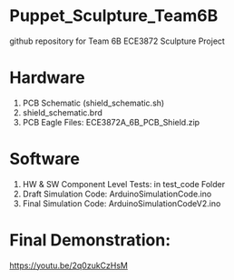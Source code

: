 # Puppet_Sculpture_Team6B
github repository for Team 6B ECE3872 Sculpture Project

# Hardware
1. PCB Schematic (shield_schematic.sh)
2. shield_schematic.brd
3. PCB Eagle Files: ECE3872A_6B_PCB_Shield.zip

# Software
1. HW & SW Component Level Tests: in test_code Folder
2. Draft Simulation Code: ArduinoSimulationCode.ino
3. Final Simulation Code: ArduinoSimulationCodeV2.ino

# Final Demonstration: 
https://youtu.be/2q0zukCzHsM
